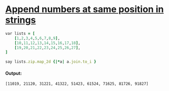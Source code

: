 [1]: https://rosettacode.org/wiki/Append_numbers_at_same_position_in_strings

# [Append numbers at same position in strings][1]

```ruby
var lists = [
    [1,2,3,4,5,6,7,8,9],
    [10,11,12,13,14,15,16,17,18],
    [19,20,21,22,23,24,25,26,27],
]
 
say lists.zip.map_2d {|*a| a.join.to_i }
```

#### Output:
```
[11019, 21120, 31221, 41322, 51423, 61524, 71625, 81726, 91827]
```
